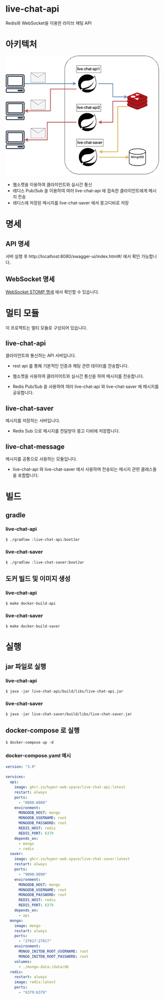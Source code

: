 # live-chat-api

Redis와 WebSocket을 이용한 라이브 채팅 API

# 아키텍처

![아키텍처 다이어그램](./docs/resources/images/live-chat-api-architecture.png)

* 웹소켓을 이용하여 클라이언트와 실시간 통신
* 레디스 Pub/Sub 을 이용하여 여러 live-chat-api 에 접속한 클라이언트에게 메시지 전송
* 레디스에 저장된 메시지를 live-chat-saver 에서 몽고디비로 저장

# 명세
## API 명세

서버 실행 후 http://localhost:8080/swagger-ui/index.html#/ 에서 확인 가능합니다.

## WebSocket 명세

[WebSocket STOMP 명세](https://github.com/hyper-web-space/live-chat-server/wiki/WebSocket-STOMP-%EB%AA%85%EC%84%B8) 에서 확인할 수 있습니다.

# 멀티 모듈

이 프로젝트는 멀티 모듈로 구성되어 있습니다.

## live-chat-api

클라이언트와 통신하는 API 서버입니다.

* rest api 를 통해 기본적인 인증과 채팅 관련 데이터를 전송합니다.

* 웹소켓을 사용하여 클라이어트와 실시간 통신을 하여 메시지를 전송합니다.

* Redis Pub/Sub 을 사용하여 여러 live-chat-api 와 live-chat-saver 에 메시지를 공유합니다.

## live-chat-saver

메시지를 저장하는 서버입니다.

* Redis Sub 으로 메시지를 전달받아 몽고 디비에 저장합니다.

## live-chat-message

메시지를 공통으로 사용하는 모듈입니다.

* live-chat-api 와 live-chat-saver 에서 사용하며 전송되는 메시지 관련 클래스들을 포함합니다.


# 빌드

## gradle
### live-chat-api
```shell
$ ./gradlew :live-chat-api:bootJar
```

### live-chat-saver
```shell
$ ./gradlew :live-chat-saver:bootJar
```

## 도커 빌드 및 이미지 생성
### live-chat-api
```shell
$ make docker-build-api
```

### live-chat-saver
```shell
$ make docker-build-saver
```

# 실행
## jar 파일로 실행
### live-chat-api
```shell
$ java -jar live-chat-api/build/libs/live-chat-api.jar
```

### live-chat-saver
```shell
$ java -jar live-chat-saver/build/libs/live-chat-saver.jar
```

## docker-compose 로 실행

```shell
$ docker-compose up -d
```

### docker-compose.yaml 예시

```yaml
version: "3.9"

services:
  api:
    image: ghcr.io/hyper-web-space/live-chat-api:latest
    restart: always
    ports:
      - "8080:8080"
    environment:
      MONGODB_HOST: mongo
      MONGODB_USERNAME: root
      MONGODB_PASSWORD: root
      REDIS_HOST: redis
      REDIS_PORT: 6379
    depends_on:
      - mongo
      - redis
  saver:
    image: ghcr.io/hyper-web-space/live-chat-saver:latest
    restart: always
    ports:
      - "9090:9090"
    environment:
      MONGODB_HOST: mongo
      MONGODB_USERNAME: root
      MONGODB_PASSWORD: root
      REDIS_HOST: redis
      REDIS_PORT: 6379
    depends_on:
      - api
  mongo:
    image: mongo
    restart: always
    ports:
      - "27017:27017"
    environment:
      MONGO_INITDB_ROOT_USERNAME: root
      MONGO_INITDB_ROOT_PASSWORD: root
    volumes:
      - ./mongo-data:/data/db
  redis:
    restart: always
    image: redis:latest
    ports:
      - "6379:6379"

```
